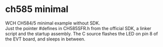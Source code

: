 # ch585 minimal
WCH CH584/5 minimal example without SDK.\
Just the pointer #defines in CH585SFR.h from the official SDK, a linker script and the startup assembly.
The C source flashes the LED on pin 8 of the EVT board, and sleeps in between.
